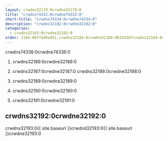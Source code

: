 ```yaml
---
layout: crwdns32179:0crwdne32179:0
title: "crwdns74332:0crwdne74332:0"
short-title: "crwdns74334:0crwdne74334:0"
description: "crwdns32182:0crwdne32182:0"
categories:
  - crwdns32183:0crwdne32183:0
order: 2184:08ffad9a851.crwdns32184:0crwdne32184:06334307crwdns32184:0crwdne32184:0
---
```

crwdns74336:0crwdne74336:0

1. crwdns32186:0crwdne32186:0

2. crwdns32187:0crwdne32187:0 crwdns32188:0crwdne32188:0

3. crwdns32189:0crwdne32189:0

4. crwdns32190:0crwdne32190:0

5. crwdns32191:0crwdne32191:0

## crwdns32192:0crwdne32192:0

crwdns32193:0{{ site.baseurl }}crwdnd32193:0{{ site.baseurl }}crwdne32193:0